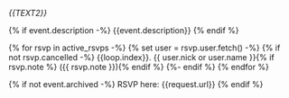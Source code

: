 *{{TEXT2}}*

{% if event.description -%}
    {{event.description}}
{% endif %}

{% for rsvp in active_rsvps -%}
    {% set user = rsvp.user.fetch() -%}
    {% if not rsvp.cancelled -%}
        {{loop.index}}. {{ user.nick or user.name }}{% if rsvp.note %} ({{ rsvp.note }}){% endif %}
    {%- endif %}
{% endfor %}

{% if not event.archived -%}
    RSVP here: {{request.url}}
{% endif %}
